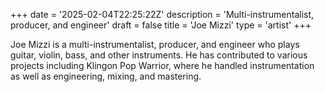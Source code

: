 +++
date = '2025-02-04T22:25:22Z'
description = 'Multi-instrumentalist, producer, and engineer'
draft = false
title = 'Joe Mizzi'
type = 'artist'
+++

Joe Mizzi is a multi-instrumentalist, producer, and engineer who plays guitar, violin, bass, and other instruments. He has contributed to various projects including Klingon Pop Warrior, where he handled instrumentation as well as engineering, mixing, and mastering.
